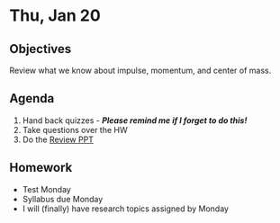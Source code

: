 Thu, Jan 20  
==================    

 Objectives  
------------  
Review what we know about impulse, momentum, and center of mass.  
 
Agenda    
---------    
1. Hand back quizzes - ***Please remind me if I forget to do this!***  
2. Take questions over the HW  
3. Do the [Review PPT][ppt]  



Homework  
-------------    
- Test Monday  
- Syllabus due Monday  
- I will (finally) have research topics assigned by Monday  
  
[ppt]: https://avon.schoology.com/course/5138386920/materials/gp/5527381456
[pasmt]: https://avon.schoology.com/course/5138386920/materials/gp/5527196152
[ptop]: https://avon.schoology.com/course/5138386920/materials/gp/5527196115
[pvid]: https://avon.schoology.com/course/5138386920/materials/gp/5527196182
<!--stackedit_data:
eyJoaXN0b3J5IjpbLTcxOTc1MDU2LDE5MzY0MzgxMDgsMTgzOT
E0MjkzMCwxOTg4NzMyNjUzLC02NjY5NjI4MjAsMTE3MTAxOTE3
NSwtOTM1NTI0MzA4LC0xOTg3MzUzNjUsLTEzMDczMDc0MiwtMT
YzMTI2NjQzLC0yMDc2NTg2NzQzLDExODQ2NTUwNjksMTU3Nzk4
OTgzNSwtOTIyOTU4Mjc4LDE0OTc4ODM0ODAsODk5MjkxNzA3LC
0xMTI4NTQ5ODA1LDM2NjkzMzEyMywtMzE0MzY4MjEyLC03OTAy
NjE3MDldfQ==
-->